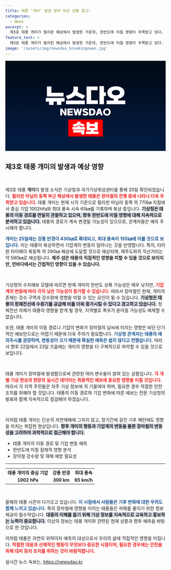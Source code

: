 ```yaml
---
title: 태풍 ‘개미’ 발생 장마 비상 상황 경고!  
categories:
  - News
excerpt: >
  제3호 태풍 개미가 필리핀 해상에서 발생한 가운데, 한반도에 미칠 영향이 주목받고 있다. 예상 강풍과 비의 변동성으로 장마철 날씨에 큰 변화가 올 가능성이 높아지고 있다.
feature_text: >
  제3호 태풍 개미가 필리핀 해상에서 발생한 가운데, 한반도에 미칠 영향이 주목받고 있다. 예상 강풍과 비의 변동성으로 장마철 날씨에 큰 변화가 올 가능성이 높아지고 있다.
image: '/assets/img/newsdao_breakingnews.jpg'
---
```


<p><img src="/assets/img/newsdao_breakingnews.jpg" alt="flaretime 속보" /></p>

<h2 data-ke-size="size26">제3호 태풍 개미의 발생과 예상 영향</h2>

<p data-ke-size="size16">&nbsp;</p>

<p>제3호 태풍 <b>개미</b>의 발생 소식은 기상청과 국가기상위성센터를 통해 20일 확인되었습니다. <b><span style="color: #ee2323;">필리핀 마닐라 동쪽 부근 해상에서 발생한 태풍은 장마철의 진행 중에 나타나 더욱 주목받고 있습니다.</span></b> 태풍 개미는 현재 시각 기준으로 필리핀 마닐라 동쪽 약 770㎞ 지점에서 중심 기압 1002h㎩와 최대 풍속 시속 65㎞를 기록하며 북상 중입니다. <b><span style="background-color: #21538527;">기상청은 태풍의 이동 경로를 면밀히 관찰하고 있으며, 향후 한반도에 미칠 영향에 대해 지속적으로 분석하고 있습니다.</span></b> 태풍의 경로가 계속 변경될 가능성이 있으므로, 관계자들은 예의 주시해야 합니다.</p>

<p><b><span style="color: #1a5490;">개미는 25일에는 강풍 반경이 430㎞로 확대되고, 최대 풍속이 155㎞에 이를 것으로 보입니다.</span></b> 이는 태풍이 북상하면서 기압계의 변동이 일어나는 것을 반영합니다. 특히, 타이완 타이베이 북동쪽 약 290㎞ 해상에 도달할 것으로 예상되며, 제주도와의 직선거리는 약 580㎞로 예상됩니다. <b>제주 섬은 태풍의 직접적인 영향을 피할 수 있을 것으로 보이지만, 먼바다에서는 간접적인 영향이 있을 수 있습니다.</b></p>

<p data-ke-size="size16">&nbsp;</p>

<p>기상청의 수치예보 모델에 따르면 현재 개미의 한반도 상륙 가능성은 매우 낮지만, <b><span style="color: #ee2323;">기압계의 변동에 따라 극히 낮은 가능성이 증가할 수 있습니다.</span></b> 따라서 장마철인 현재, 개미의 존재는 강수 구역과 강수량에 영향을 미칠 수 있는 요인이 될 수 있습니다. <b><span style="background-color: #21538527;">기상청은 태풍이 정체전선에 수증기를 공급해 비를 더욱 증가시킬 수 있다고 경고하고 있습니다.</span></b> 정체전선 자체가 태풍의 영향을 받게 될 경우, 지역별로 폭우가 쏟아질 가능성도 배제할 수 없습니다.</p>

<p>또한, 태풍 개미의 이동 경로나 기압의 변화가 장마철의 날씨에 미치는 영향은 비단 단기적인 예보만으로는 어렵기 때문에 더욱 주의가 필요합니다. <b><span style="color: #1a5490;">기상청 관계자는 태풍의 예의주시를 권장하며, 변동성이 크기 때문에 확실한 예측은 쉽지 않다고 전했습니다.</span></b> 따라서 향후 22일에서 23일 즈음에는 개미의 영향을 더 구체적으로 파악할 수 있을 것으로 보입니다.</p>

<p data-ke-size="size16">&nbsp;</p>

<p>태풍 개미가 장마철에 발생함으로써 관련된 여러 변수들이 얽혀 있는 상황입니다. <b><span style="color: #ee2323;">각 개별 기상 현상과 현장의 실시간 데이터는 최종적인 예보에 중요한 영향을 미칠 것입니다.</span></b> 따라서 각 지역 주민들은 자주 기상 정보에 귀 기울여야 하며, 필요한 경우 적절한 안전 조치를 취해야 할 것입니다. 태풍의 이동 경로와 기압 변화에 따른 예보는 전문 기상청의 발표와 함께 지속적으로 점검해야 하겠습니다.</p>

<p data-ke-size="size16">&nbsp;</p>

<p>이처럼 태풍 개미는 단순히 자연재해에 그치지 않고, 장기간에 걸친 기후 패턴에도 영향을 미치는 복잡한 현상입니다. <b><span style="background-color: #21538527;">향후 개미의 행동과 기압계의 변동을 물론 장마철의 변동성을 고려하여 과학적으로 접근해야 합니다.</span></b> </p>

<ul>
    <li>태풍 개미의 이동 경로 및 기압 변동 예측</li>
    <li>한반도에 미칠 잠재적 영향 분석</li>
    <li>장마철 강수량 및 재해 예방 필요성</li>
</ul>

<hr/>

<table style="width: 100%;">
  <tr>
    <td style="text-align: center; height: 17px;"><b>태풍 개미의 중심 기압</b></td>
    <td style="text-align: center; height: 17px;"><b>강풍 반경</b></td>
    <td style="text-align: center; height: 17px;"><b>최대 풍속</b></td>
  </tr>
  <tr>
    <td style="text-align: center; height: 17px;"><b>1002 hPa</b></td>
    <td style="text-align: center; height: 17px;"><b>300 km</b></td>
    <td style="text-align: center; height: 17px;"><b>65 km/h</b></td>
  </tr>
</table> 

<p data-ke-size="size16">&nbsp;</p>

<p>올해의 태풍 시즌이 다가오고 있습니다. <b><span style="color: #1a5490;">이 시점에서 사람들은 기후 변화에 대한 우려도 함께 느끼고 있습니다.</span></b> 특히 장마철에 영향을 미치는 태풍들은 피해를 줄이기 위한 정보 제공이 필수적입니다. <b><span style="background-color: #21538527;">대중의 이해를 돕기 위해 기상 정보를 지속적으로 교육하고 홍보하는 노력이 중요합니다.</span></b> 이상의 정보는 태풍 개미와 관련된 현재 상황과 향후 예측을 바탕으로 한 것입니다. </p>

<p>이처럼 태풍은 자연의 위력이자 예측의 대상으로서 우리의 삶에 직접적인 영향을 미칩니다. <b><span style="color: #ee2323;">적절한 대응과 선제적인 행동이 무엇보다 중요한 시점이며, 필요한 경우에는 안전을 위해 대피 등의 조치를 취하는 것이 바람직합니다.</span></b></p>
실시간 뉴스 속보는, <a href="https://newsdao.kr" rel="dofollow">https://newsdao.kr</a>


